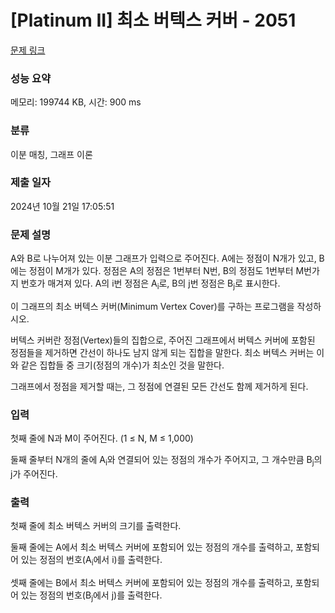 # [Platinum II] 최소 버텍스 커버 - 2051 

[문제 링크](https://www.acmicpc.net/problem/2051) 

### 성능 요약

메모리: 199744 KB, 시간: 900 ms

### 분류

이분 매칭, 그래프 이론

### 제출 일자

2024년 10월 21일 17:05:51

### 문제 설명

<p>A와 B로 나누어져 있는 이분 그래프가 입력으로 주어진다. A에는 정점이 N개가 있고, B에는 정점이 M개가 있다. 정점은 A의 정점은 1번부터 N번, B의 정점도 1번부터 M번가지 번호가 매겨져 있다. A의 i번 정점은 A<sub>i</sub>로, B의 j번 정점은 B<sub>j</sub>로 표시한다.</p>

<p>이 그래프의 최소 버텍스 커버(Minimum Vertex Cover)를 구하는 프로그램을 작성하시오.</p>

<p>버텍스 커버란 정점(Vertex)들의 집합으로, 주어진 그래프에서 버텍스 커버에 포함된 정점들을 제거하면 간선이 하나도 남지 않게 되는 집합을 말한다. 최소 버텍스 커버는 이와 같은 집합들 중 크기(정점의 개수)가 최소인 것을 말한다.</p>

<p>그래프에서 정점을 제거할 때는, 그 정점에 연결된 모든 간선도 함께 제거하게 된다.</p>

### 입력 

 <p>첫째 줄에 N과 M이 주어진다. (1 ≤ N, M ≤ 1,000)</p>

<p>둘째 줄부터 N개의 줄에 A<sub>i</sub>와 연결되어 있는 정점의 개수가 주어지고, 그 개수만큼 B<sub>j</sub>의 j가 주어진다.</p>

### 출력 

 <p>첫째 줄에 최소 버텍스 커버의 크기를 출력한다.</p>

<p>둘째 줄에는 A에서 최소 버텍스 커버에 포함되어 있는 정점의 개수를 출력하고, 포함되어 있는 정점의 번호(A<sub>i</sub>에서 i)를 출력한다.</p>

<p>셋째 줄에는 B에서 최소 버텍스 커버에 포함되어 있는 정점의 개수를 출력하고, 포함되어 있는 정점의 번호(B<sub>j</sub>에서 j)를 출력한다.</p>

